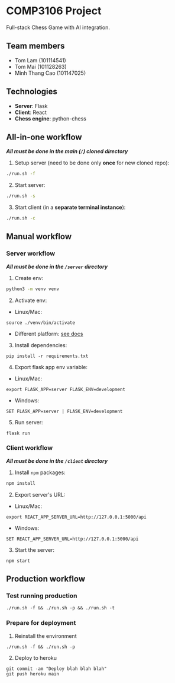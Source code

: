 # COMP3106 Project
Full-stack Chess Game with AI integration.

## Team members

- Tom Lam (101114541)
- Tom Mai (101128263)
- Minh Thang Cao (101147025)

## Technologies

- **Server**: Flask
- **Client**: React
- **Chess engine**: python-chess

## All-in-one workflow
_**All must be done in the main (`/`) cloned directory**_
1. Setup server (need to be done only **once** for new cloned repo):
```bash
./run.sh -f
```
2. Start server:
```bash
./run.sh -s
```
3. Start client (in a **separate terminal instance**):
```bash
./run.sh -c
```

## Manual workflow
### Server workflow
_**All must be done in the `/server` directory**_

1. Create env:
```bash
python3 -m venv venv
```
2. Activate env: 

- Linux/Mac:
```
source ./venv/bin/activate
```

- Different platform: [see docs](https://flask-socketio.readthedocs.io/en/latest/)

3. Install dependencies:
```
pip install -r requirements.txt
```

4. Export flask app env variable:

- Linux/Mac:
```
export FLASK_APP=server FLASK_ENV=development
```

- Windows:
```
SET FLASK_APP=server | FLASK_ENV=development
```

5. Run server:
```
flask run
```

### Client workflow
_**All must be done in the `/client` directory**_
1. Install `npm` packages:
```bash
npm install
```
2. Export server's URL: 
- Linux/Mac:
```
export REACT_APP_SERVER_URL=http://127.0.0.1:5000/api
```

- Windows:
```
SET REACT_APP_SERVER_URL=http://127.0.0.1:5000/api
```

3. Start the server:
```
npm start
```

## Production workflow
### Test running production
```
./run.sh -f && ./run.sh -p && ./run.sh -t
```
### Prepare for deployment
1. Reinstall the environment
```
./run.sh -f && ./run.sh -p
```
2. Deploy to heroku
```
git commit -am "Deploy blah blah blah"
git push heroku main
```
